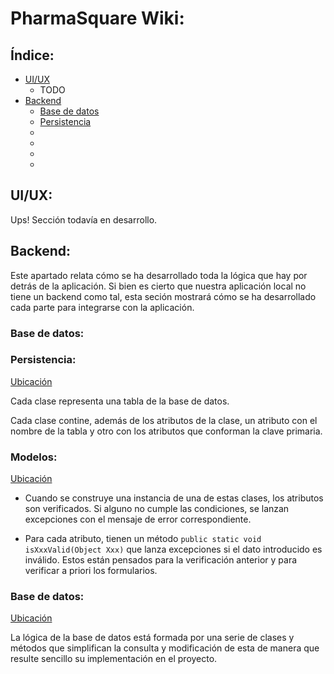 # PharmaSquare Wiki:

## Índice:
- [UI/UX](#uiux)
	- TODO
- [Backend](#backend)
	- [Base de datos](#base-de-datos)
	- [Persistencia](#persistencia) 
	- [](#)
	- [](#)
	- [](#)
	- [](#)


## UI/UX:
Ups! Sección todavía en desarrollo.

## Backend:
Este apartado relata cómo se ha desarrollado toda la lógica que hay por detrás de la aplicación. Si bien es cierto que nuestra aplicación local no tiene un backend como tal, esta seción mostrará cómo se ha desarrollado cada parte para integrarse con la aplicación.

### Base de datos:


### Persistencia:

[Ubicación](../src/main/java/dam/pharmaSquare/model/persistencia/)

Cada clase representa una tabla de la base de datos.

Cada clase contine, además de los atributos de la clase, un atributo con el nombre de la tabla y otro con los atributos que conforman la clave primaria.


### Modelos:

[Ubicación](../src/main/java/dam/pharmaSquare/model/)

- Cuando se construye una instancia de una de estas clases, los atributos son verificados. 
Si alguno no cumple las condiciones, se lanzan excepciones con el mensaje de error correspondiente.

- Para cada atributo, tienen un método `public static void isXxxValid(Object Xxx)` que lanza excepciones si el dato introducido es inválido. 
Estos están pensados para la verificación anterior y para verificar a priori los formularios.


### Base de datos:

[Ubicación](../src/main/java/dam/pharmaSquare/db/)

La lógica de la base de datos está formada por una serie de clases y métodos que simplifican la consulta y modificación de esta de manera que resulte sencillo su implementación en el proyecto.
